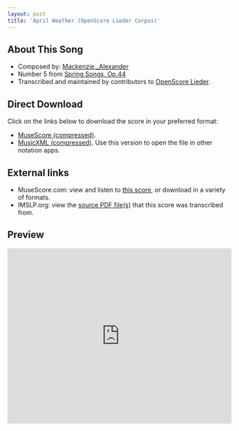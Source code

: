 ```yaml
---
layout: post
title: 'April Weather (OpenScore Lieder Corpus)'
---
```


## About This Song

- Composed by: [Mackenzie,_Alexander](https://fourscoreandmore.org/openscore/lieder/Mackenzie,_Alexander)
- Number 5 from [Spring Songs, Op.44](https://fourscoreandmore.org/openscore/lieder/Mackenzie,_Alexander/Spring_Songs,_Op.44)
- Transcribed and maintained by contributors to [OpenScore Lieder].

[OpenScore Lieder]: https://musescore.com/openscore-lieder-corpus

## Direct Download

Click on the links below to download the score in your preferred format:
- [MuseScore (compressed)](https://github.com/openscore/lieder/blob/main/scores/Mackenzie,_Alexander/Spring_Songs,_Op.44/5_April_Weather/lc6508497.mscz?raw=true).
- [MusicXML (compressed)](https://github.com/openscore/lieder/blob/main/scores/Mackenzie,_Alexander/Spring_Songs,_Op.44/5_April_Weather/lc6508497.mxl?raw=true). Use this version to open the file in other notation apps.

## External links

- MuseScore.com: view and listen to [this score][MuseScore], or download in a variety of formats.
- IMSLP.org: view the [source PDF file(s)][IMSLP] that this score was transcribed from.

[MuseScore]: https://musescore.com/score/6508497
[IMSLP]: https://imslp.org/wiki/Special:ReverseLookup/241305

## Preview

<iframe width="100%" height="394" src="https://musescore.com/openscore-lieder-corpus/scores/6508497/embed" frameborder="0" allowfullscreen allow="autoplay; fullscreen"></iframe>

